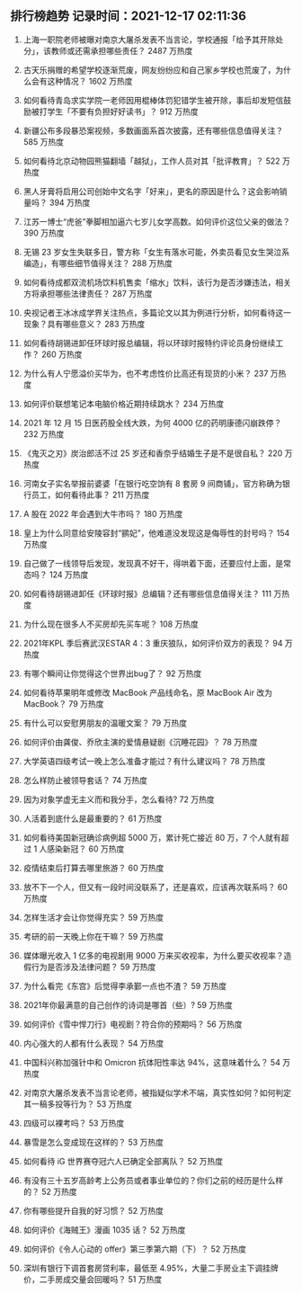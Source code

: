 
## 排行榜趋势 记录时间：2021-12-17 02:11:36
  
  1. 上海一职院老师被曝对南京大屠杀发表不当言论，学校通报「给予其开除处分」，该教师或还需承担哪些责任？ 2487 万热度
    
  2. 古天乐捐赠的希望学校逐渐荒废，网友纷纷应和自己家乡学校也荒废了，为什么会有这种情况？ 1602 万热度
    
  3. 如何看待青岛求实学院一老师因用棍棒体罚犯错学生被开除，事后却发短信鼓励被打学生「不要有负担好好读书」？ 912 万热度
    
  4. 新疆公布多段暴恐案视频，多数画面系首次披露，还有哪些信息值得关注？ 585 万热度
    
  5. 如何看待北京动物园熊猫翻墙「越狱」，工作人员对其「批评教育」？ 522 万热度
    
  6. 黑人牙膏将启用公司创始中文名字「好来」，更名的原因是什么？这会影响销量吗？ 394 万热度
    
  7. 江苏一博士“虎爸”拳脚相加逼六七岁儿女学高数。如何评价这位父亲的做法？ 390 万热度
    
  8. 无锡 23 岁女生失联多日，警方称「女生有落水可能，外卖员看见女生哭泣系编造」，有哪些细节值得关注？ 288 万热度
    
  9. 如何看待成都双流机场饮料机售卖「缩水」饮料，该行为是否涉嫌违法，相关方将承担哪些法律责任？ 287 万热度
    
  10. 央视记者王冰冰成学界关注热点，多篇论文以其为例进行分析，如何看待这一现象？具有哪些意义？ 283 万热度
    
  11. 如何看待胡锡进卸任环球时报总编辑，将以环球时报特约评论员身份继续工作？ 260 万热度
    
  12. 为什么有人宁愿溢价买华为，也不考虑性价比高还有现货的小米？ 237 万热度
    
  13. 如何评价联想笔记本电脑价格近期持续跳水？ 234 万热度
    
  14. 2021 年 12 月 15 日医药股全线大跌，为何 4000 亿的药明康德闪崩跌停？ 232 万热度
    
  15. 《鬼灭之刃》炭治郎活不过 25 岁还和香奈乎结婚生子是不是很自私？ 220 万热度
    
  16. 河南女子实名举报前婆婆「在银行吃空饷有 8 套房 9 间商铺」，官方称确为银行员工，如何看待此事？ 211 万热度
    
  17. A 股在 2022 年会遇到大牛市吗？ 180 万热度
    
  18. 皇上为什么同意给安陵容封“鹂妃”，他难道没发现这是侮辱性的封号吗？ 154 万热度
    
  19. 自己做了一线领导后发现，发现真不好干，得哄着下面，还要应付上面，是常态吗？ 124 万热度
    
  20. 如何看待胡锡进卸任《环球时报》总编辑？还有哪些信息值得关注？ 111 万热度
    
  21. 为什么现在很多人不买房却先买车呢？ 108 万热度
    
  22. 2021年KPL 季后赛武汉ESTAR 4：3 重庆狼队，如何评价双方的表现？ 94 万热度
    
  23. 有哪个瞬间让你觉得这个世界出bug了？ 92 万热度
    
  24. 如何看待苹果明年或修改 MacBook 产品线命名，原 MacBook Air 改为 MacBook？ 79 万热度
    
  25. 有什么可以安慰男朋友的温暖文案？ 79 万热度
    
  26. 如何评价由龚俊、乔欣主演的爱情悬疑剧《沉睡花园》？ 78 万热度
    
  27. 大学英语四级考试一晚上怎么准备才能过？有什么建议吗？ 78 万热度
    
  28. 怎么样防止被领导套话？ 74 万热度
    
  29. 因为对象学虚无主义而和我分手，怎么看待? 72 万热度
    
  30. 人活着到底什么是最重要的？ 61 万热度
    
  31. 如何看待美国新冠确诊病例超 5000 万，累计死亡接近 80 万，7 个人就有超过 1 人感染新冠？ 60 万热度
    
  32. 疫情结束后打算去哪里旅游？ 60 万热度
    
  33. 放不下一个人，但又有一段时间没联系了，还是喜欢，应该再次联系吗？ 60 万热度
    
  34. 怎样生活才会让你觉得充实？ 59 万热度
    
  35. 考研的前一天晚上你在干嘛？ 59 万热度
    
  36. 媒体曝光收入 1 亿多的电视剧用 9000 万来买收视率，为什么要买收视率？造假行为是否涉及法律问题？ 59 万热度
    
  37. 为什么看完《东宫》后觉得李承鄞一点也不渣？ 59 万热度
    
  38. 2021年你最满意的自己创作的诗词是哪首（些）? 59 万热度
    
  39. 如何评价《雪中悍刀行》电视剧？符合你的预期吗？ 56 万热度
    
  40. 内心强大的人都有什么表现？ 54 万热度
    
  41. 中国科兴称加强针中和 Omicron 抗体阳性率达 94%，这意味着什么？ 54 万热度
    
  42. 对南京大屠杀发表不当言论老师，被指疑似学术不端，真实性如何？如何判定其一稿多投等行为？ 53 万热度
    
  43. 四级可以裸考吗？ 53 万热度
    
  44. 暴雪是怎么变成现在这样的？ 53 万热度
    
  45. 如何看待 iG 世界赛夺冠六人已确定全部离队？ 52 万热度
    
  46. 有没有三十五岁高龄考上公务员或者事业单位的？你们之前的经历是什么样的？ 52 万热度
    
  47. 你有哪些提升自我的好习惯？ 52 万热度
    
  48. 如何评价《海贼王》漫画 1035 话？ 52 万热度
    
  49. 如何评价《令人心动的 offer》第三季第六期（下）？ 52 万热度
    
  50. 深圳有银行下调首套房贷利率，最低至 4.95%，大量二手房业主下调挂牌价，二手房成交量会回暖吗？ 51 万热度
    